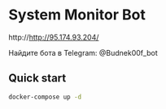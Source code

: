# System Monitor Bot

http://http://95.174.93.204/

Найдите бота в Telegram: @Budnek00f_bot


## Quick start
```bash
docker-compose up -d

